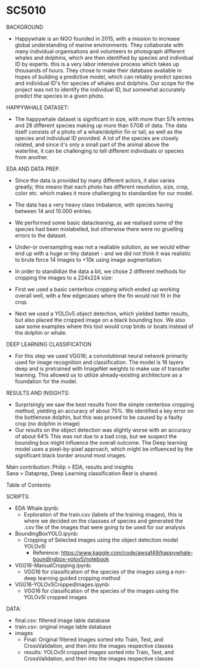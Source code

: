 # SC5010

BACKGROUND
- Happywhale is an NGO founded in 2015, with a mission to increase global understanding of marine environments. They collaborate with many individual organisations and volunteers to photograph different whales and dolphins, which are then identified by species and individual ID by experts. this is a very labor intensive process which takes up thousands of hours. They chose to make their database avaliable in hopes of building a predictive model, which can reliably predict species and individual ID's for species of whales and dolphins. Our scope for the project was not to identify the individual ID, but somewhat accurately predict the species in a given photo.

HAPPYWHALE DATASET:
- The happywhale dataset is significant in size, with more than 57k entries and 28 different species making up more than 57GB of data. The data itself consists of a photo of a whale/dolphin fin or tail, as well as the species and individual ID provided. A lot of the species are closely related, and since it's only a small part of the animal above the waterline, it can be challenging to tell different individuals or species from another.

EDA AND DATA PREP.
- Since the data is provided by many different actors, it also varies greatly; this means that each photo has different resolution, size, crop, color etc. which makes it more challenging to standardize for our model. 
- The data has a very heavy class imbalance, with species having between 14 and 10.000 entries. 
- We performed some basic datacleaning, as we realised some of the species had been mislabelled, but otherwise there were no gruelling errors to the dataset.
- Under-or oversampling was not a realiable solution, as we would either end up with a huge or tiny dataset - and we did not think it was realistic to brute force 14 images to +10k using image augmentation.

- In order to standidize the data a bit, we chose 2 different methods for cropping the images to a 224x224 size:
- First we used a basic centerbox cropping which ended up working overall well, with a few edgecases where the fin would not fit in the crop.
- Next we used a YOLOv5 object detection, which yielded better results, but also placed the cropped image on a black bounding box. We also saw some examples where this tool would crop birds or boats instead of the dolphin or whale. 

DEEP LEARNING CLASSIFICATION
- For this step we used VGG16; a convolutional neural network primarily used for image recognition and classification. The model is 16 layers deep and is pretrained with ImageNet weights to make use of transsfer learning. This allowed us to utilize already-existing architecture as a foundation for the model.

RESULTS AND INSIGHTS:
- Surprisingly we saw the best results from the simple centerbox cropping method, yielding an accuracy of about 75%. We identified a key error on the bottlenose dolphin, but this was proved to be caused by a faulty crop (no dolphin in image)
- Our results on the object detection was slightly worse with an accuracy of about 64% This was not due to a bad crop, but we suspect the bounding box might influence the overall outcome. The Deep learning model uses a pixel-by-pixel approach, which might be influenced by the significant black border around most images.



Main contribution: 
Philip > EDA, results and insights  
Sana > Dataprep, Deep Learning classification
Rest is shared.



Table of Contents:

SCRIPTS:
- EDA Whale.ipynb:
  - Exploration of the train.csv (labels of the training images), this is where we decided on the classses of species and generated the .csv file of the images that were going to be used for our analysis
- BoundingBoxYOLO.ipynb: 
  - Cropping of Selected images using the object detection model YOLOv5l
	- Reference: https://www.kaggle.com/code/awsaf49/happywhale-boundingbox-yolov5/notebook
- VGG16-ManualCropping.ipynb:
  - VGG16 for classification of the species of the images using a non-deep learning guided cropping method
- VGG16-YOLOv5CroppedImages.ipynb:
  - VGG16 for classification of the species of the images using the YOLOv5l cropped images

DATA:
- final.csv: filtered image lable database
- train.csv: original image lable database
- images
	- Final: Original filtered images sorted into Train, Test, and CrossValidation, and then into the images respective classes
	- results: YOLOv5l cropped images sorted into Train, Test, and CrossValidation, and then into the images respective classes

